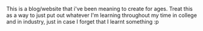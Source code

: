 This is a blog/website that i've been meaning to create for ages. Treat this as a way to just put out whatever I'm learning throughout my time in college and in industry, just in case I forget that I learnt something :p